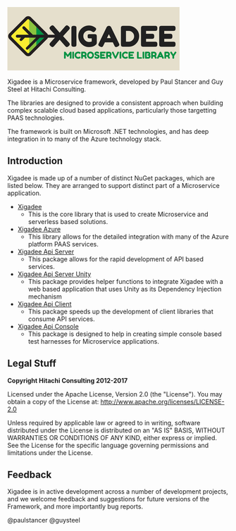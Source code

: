![Xigadee](/docs/xigadee.png)

Xigadee is a Microservice framework, developed by Paul Stancer and Guy Steel at Hitachi Consulting. 

The libraries are designed to provide a consistent approach when building complex scalable cloud based applications, particularly those targetting PAAS technologies.

The framework is built on Microsoft .NET technologies, and has deep integration in to many of the Azure technology stack.

## Introduction

Xigadee is made up of a number of distinct NuGet packages, which are listed below. They are arranged to support distinct part of a Microservice application.

* [Xigadee](Xigadee.Platform/_Docs/Introduction.md) 
	- This is the core library that is used to create Microservice and serverless based solutions.
* [Xigadee Azure](Xigadee.Azure/_docs/Introduction.md) 
	- This library allows for the detailed integration with many of the Azure platform PAAS services.
* [Xigadee Api Server](Xigadee.Api.Server/_docs/Introduction.md)
	- This package allows for the rapid development of API based services.
* [Xigadee Api Server Unity](Xigadee.Api.Server.Unity/_docs/Introduction.md) 
	- This package provides helper functions to integrate Xigadee with a web based application that uses Unity as its Dependency Injection mechanism
* [Xigadee Api Client](Xigadee.Api.Client/_docs/Introduction.md)
	- This package speeds up the development of client libraries that consume API services.
* [Xigadee Api Console](Xigadee.Console/_docs/Introduction.md)
	- This package is designed to help in creating simple console based test harnesses for Microservice applications.

## Legal Stuff

**Copyright Hitachi Consulting 2012-2017**

Licensed under the Apache License, Version 2.0 (the "License").
You may obtain a copy of the License at: http://www.apache.org/licenses/LICENSE-2.0
 
Unless required by applicable law or agreed to in writing, software distributed under the License is distributed on an "AS IS" BASIS, WITHOUT WARRANTIES OR CONDITIONS OF ANY KIND, either express or implied.
See the License for the specific language governing permissions and limitations under the License.

## Feedback

Xigadee is in active development across a number of development projects, and we welcome feedback and suggestions for future versions of the Framework, and more importantly bug reports. 

@paulstancer @guysteel